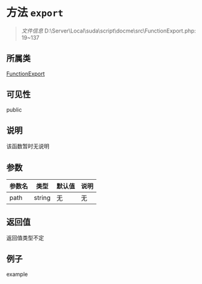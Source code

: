 # 方法 `export`



> *文件信息* D:\Server\Local\suda\script\docme\src\FunctionExport.php: 19~137

## 所属类 

[FunctionExport](../FunctionExport.md)

## 可见性

 public 

## 说明

该函数暂时无说明


## 参数


| 参数名 | 类型 | 默认值 | 说明 |
|--------|-----|-------|-------|
| path |  string | 无 | 无 |



## 返回值

返回值类型不定


## 例子

example